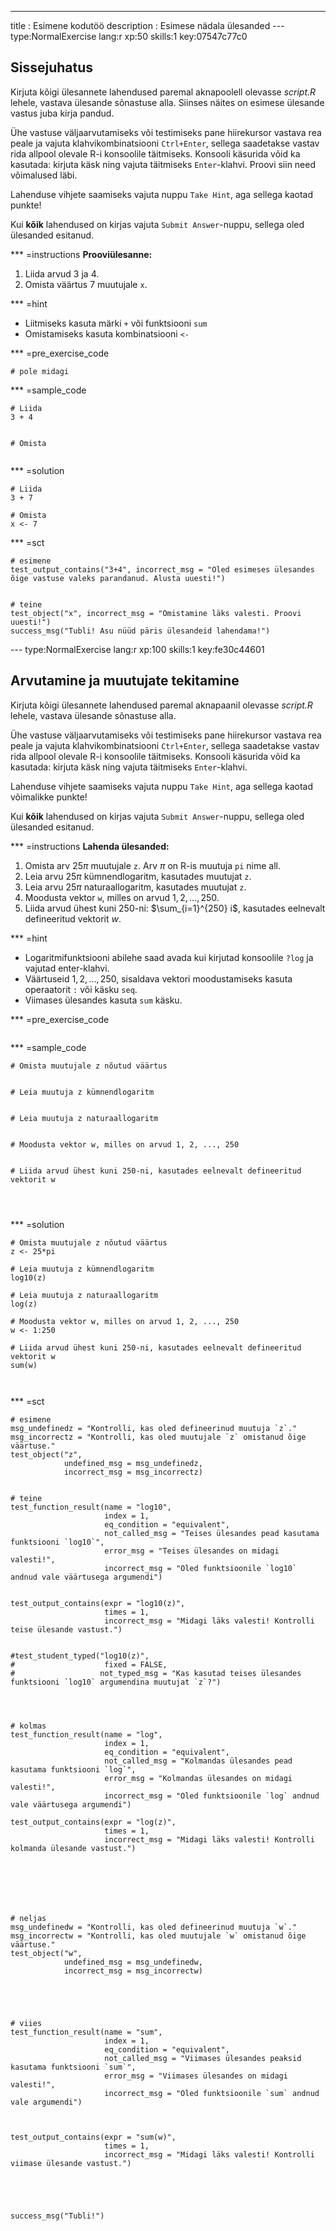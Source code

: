 ---
title       : Esimene kodutöö
description : Esimese nädala ülesanded
--- type:NormalExercise lang:r xp:50 skills:1 key:07547c77c0
## Sissejuhatus

Kirjuta kõigi ülesannete lahendused paremal aknapoolell olevasse *script.R* lehele, vastava ülesande sõnastuse alla. Siinses näites on esimese ülesande vastus juba kirja pandud.

Ühe vastuse väljaarvutamiseks või testimiseks pane hiirekursor vastava rea peale ja vajuta klahvikombinatsiooni `Ctrl+Enter`, 
sellega saadetakse vastav rida allpool olevale R-i konsoolile täitmiseks. Konsooli käsurida võid ka kasutada: kirjuta käsk ning vajuta täitmiseks `Enter`-klahvi. Proovi siin need võimalused läbi.

Lahenduse vihjete saamiseks vajuta nuppu `Take Hint`, aga sellega kaotad punkte!

Kui **kõik** lahendused on kirjas vajuta `Submit Answer`-nuppu, sellega oled ülesanded esitanud. 


*** =instructions
**Prooviülesanne:**

1. Liida arvud 3 ja 4.
2. Omista väärtus 7 muutujale `x`.


*** =hint
- Liitmiseks kasuta märki `+` või funktsiooni `sum`
- Omistamiseks kasuta kombinatsiooni `<-`

*** =pre_exercise_code
```{r}
# pole midagi
```

*** =sample_code
```{r}
# Liida
3 + 4


# Omista
 

```



*** =solution
```{r}
# Liida
3 + 7

# Omista
x <- 7

```

*** =sct
```{r}
# esimene
test_output_contains("3+4", incorrect_msg = "Oled esimeses ülesandes õige vastuse valeks parandanud. Alusta uuesti!")


# teine
test_object("x", incorrect_msg = "Omistamine läks valesti. Proovi uuesti!")
success_msg("Tubli! Asu nüüd päris ülesandeid lahendama!")

```


<!------------------------------------------------------------------------------------------------------------------------------------------------------------------------------------------------------->

--- type:NormalExercise lang:r xp:100 skills:1 key:fe30c44601
## Arvutamine ja muutujate tekitamine

Kirjuta kõigi ülesannete lahendused paremal aknapaanil olevasse *script.R* lehele, vastava ülesande sõnastuse alla. 

Ühe vastuse väljaarvutamiseks või testimiseks pane hiirekursor vastava rea peale ja vajuta klahvikombinatsiooni `Ctrl+Enter`, 
sellega saadetakse vastav rida allpool olevale R-i konsoolile täitmiseks. Konsooli käsurida võid ka kasutada: kirjuta käsk ning vajuta täitmiseks `Enter`-klahvi.

Lahenduse vihjete saamiseks vajuta nuppu `Take Hint`, aga sellega kaotad võimalikke punkte!

Kui **kõik** lahendused on kirjas vajuta `Submit Answer`-nuppu, sellega oled ülesanded esitanud. 



*** =instructions
**Lahenda ülesanded:**

1. Omista arv $25 \pi$ muutujale `z`. Arv $\pi$ on R-is muutuja `pi` nime all.
1. Leia arvu $25 \pi$ kümnendlogaritm, kasutades muutujat `z`.
1. Leia arvu $25 \pi$ naturaallogaritm, kasutades muutujat `z`.
1. Moodusta vektor `w`, milles on arvud $1, 2, \ldots, 250$.
1. Liida arvud ühest kuni 250-ni: $\sum_{i=1}^{250} i$, kasutades eelnevalt defineeritud vektorit $w$.




*** =hint
- Logaritmifunktsiooni abilehe saad avada kui kirjutad konsoolile `?log` ja vajutad enter-klahvi.
- Väärtuseid  $1, 2, \ldots, 250$, sisaldava vektori moodustamiseks kasuta operaatorit `:` või käsku `seq`.
- Viimases ülesandes kasuta `sum` käsku.

*** =pre_exercise_code
```{r}

```

*** =sample_code
```{r}
# Omista muutujale z nõutud väärtus


# Leia muutuja z kümnendlogaritm


# Leia muutuja z naturaallogaritm


# Moodusta vektor w, milles on arvud 1, 2, ..., 250


# Liida arvud ühest kuni 250-ni, kasutades eelnevalt defineeritud vektorit w




```

*** =solution
```{r}
# Omista muutujale z nõutud väärtus
z <- 25*pi

# Leia muutuja z kümnendlogaritm
log10(z)

# Leia muutuja z naturaallogaritm
log(z)

# Moodusta vektor w, milles on arvud 1, 2, ..., 250
w <- 1:250

# Liida arvud ühest kuni 250-ni, kasutades eelnevalt defineeritud vektorit w
sum(w)



```

*** =sct
```{r}
# esimene
msg_undefinedz = "Kontrolli, kas oled defineerinud muutuja `z`."
msg_incorrectz = "Kontrolli, kas oled muutujale `z` omistanud õige väärtuse."
test_object("z",  
            undefined_msg = msg_undefinedz,
            incorrect_msg = msg_incorrectz) 

 
# teine
test_function_result(name = "log10",
                     index = 1,
                     eq_condition = "equivalent",
                     not_called_msg = "Teises ülesandes pead kasutama funktsiooni `log10`",
                     error_msg = "Teises ülesandes on midagi valesti!",
                     incorrect_msg = "Oled funktsioonile `log10` andnud vale väärtusega argumendi")

 
test_output_contains(expr = "log10(z)",
                     times = 1,
                     incorrect_msg = "Midagi läks valesti! Kontrolli teise ülesande vastust.")
 
 
#test_student_typed("log10(z)",
#                    fixed = FALSE,
#                   not_typed_msg = "Kas kasutad teises ülesandes funktsiooni `log10` argumendina muutujat `z`?")

 
 
 
# kolmas
test_function_result(name = "log",
                     index = 1,
                     eq_condition = "equivalent",
                     not_called_msg = "Kolmandas ülesandes pead kasutama funktsiooni `log`",
                     error_msg = "Kolmandas ülesandes on midagi valesti!",
                     incorrect_msg = "Oled funktsioonile `log` andnud vale väärtusega argumendi")

test_output_contains(expr = "log(z)",
                     times = 1,
                     incorrect_msg = "Midagi läks valesti! Kontrolli kolmanda ülesande vastust.")
 
 
 
  
  
  
  
# neljas
msg_undefinedw = "Kontrolli, kas oled defineerinud muutuja `w`."
msg_incorrectw = "Kontrolli, kas oled muutujale `w` omistanud õige väärtuse."
test_object("w",  
            undefined_msg = msg_undefinedw,
            incorrect_msg = msg_incorrectw) 





# viies
test_function_result(name = "sum",
                     index = 1,
                     eq_condition = "equivalent",
                     not_called_msg = "Viimases ülesandes peaksid kasutama funktsiooni `sum`",
                     error_msg = "Viimases ülesandes on midagi valesti!",
                     incorrect_msg = "Oled funktsioonile `sum` andnud vale argumendi")

  
  
test_output_contains(expr = "sum(w)",
                     times = 1,
                     incorrect_msg = "Midagi läks valesti! Kontrolli viimase ülesande vastust.")
 
 
 


success_msg("Tubli!")
```










<!------------------------------------------------------------------------------------------------------------------------------------------------------------------------------------------------------->


